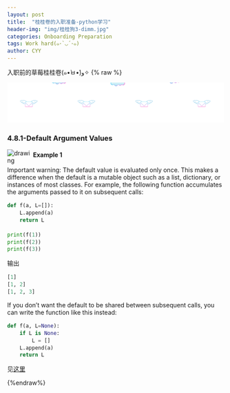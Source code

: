 ```yaml
---
layout: post
title:  "桂桂卷的入职准备-python学习"
header-img: "img/桂桂狗3-dimm.jpg"
categories: Onboarding Preparation
tags: Work hard(๑･`◡´･๑)
author: CYY
---
```


入职前的草莓桂桂卷(๑•̀ㅂ•́)و✧
{% raw %}

![image](/img/split-line1.gif)
### 4.8.1-Default Argument Values

<img align="left" src="/img/icon3_crop.png" alt="drawing" width="60"/>

#### Example 1

Important warning: The default value is evaluated only once. This makes a difference when the default is a mutable object such as a list, dictionary, or instances of most classes. For example, the following function accumulates the arguments passed to it on subsequent calls:

```python
def f(a, L=[]):
    L.append(a)
    return L

print(f(1))
print(f(2)) 
print(f(3))
```

输出
```python
[1]
[1, 2]
[1, 2, 3]
```
If you don’t want the default to be shared between subsequent calls, you can write the function like this instead:
```python
def f(a, L=None):
    if L is None:
        L = []
    L.append(a)
    return L
```

见[这里](https://docs.python.org/3/tutorial/controlflow.html)

{%endraw%}


